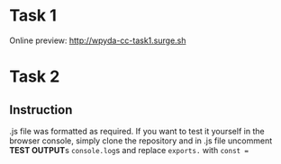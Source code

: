 # Task 1
Online preview: http://wpyda-cc-task1.surge.sh

# Task 2
## Instruction
.js file was formatted as required. If you want to test it yourself in the browser console, simply clone the repository and in .js file uncomment **TEST OUTPUT**s `console.log`s and replace `exports.` with `const = `
